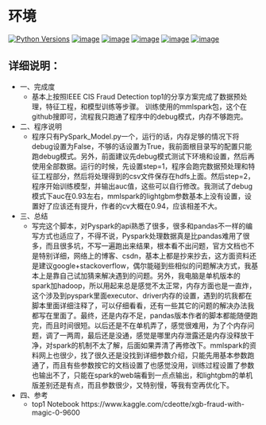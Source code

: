 # 环境
<a href="https://pypi.org/project/lightgbm" rel="nofollow"><img src="https://camo.githubusercontent.com/34244ae628b4cb096fa26305abc1304e5d1b5e33/68747470733a2f2f696d672e736869656c64732e696f2f707970692f707976657273696f6e732f6c6967687467626d2e7376673f6c6f676f3d707974686f6e266c6f676f436f6c6f723d7768697465" alt="Python Versions" data-canonical-src="https://img.shields.io/pypi/pyversions/lightgbm.svg?logo=python&amp;logoColor=white" style="max-width:100%;"></a>
[![image](https://img.shields.io/badge/PySpark-deepgreen.svg)](https://pypi.org/project/lightgbm/)
[![image](https://img.shields.io/badge/Lightgbm-deepgreen.svg)](https://pypi.org/project/lightgbm/)
[![image](https://img.shields.io/badge/conda-deepgreen.svg)](https://www.anaconda.com/)
[![image](https://img.shields.io/badge/PyCharm-deepgreen.svg)](https://www.jetbrains.com/pycharm/)
[![image](https://img.shields.io/badge/hadoop-deepgreen.svg)](https://hadoop.apache.org/)



## 详细说明：
<ul>
    <li>一、完成度
        <ul>
          <li>基本上按照IEEE CIS Fraud Detection top1的分享方案完成了数据预处理，特征工程，和模型训练等步骤。
          训练使用的mmlspark包，这个在github搜即可，流程我只跑通了程序中的debug模式，内存不够跑完。
</ul>   
   </li>
    <li>二、程序说明
        <ul>
          <li>程序只有PySpark_Model.py一个，运行的话，内存足够的情况下将debug设置为False，不够的话设置为True，我前面根目录写的配置只能跑debug模式。另外，前面建议先debug模式测试下环境和设置，然后再使用全部数据。运行的时候，先设置step=1，程序会跑完数据预处理和特征工程部分，然后将处理得到的csv文件保存在hdfs上面。然后step=2，程序开始训练模型，并输出auc值，这些可以自行修改。我测试了debug模式下auc在0.93左右，mmlspark的lightgbm参数基本上没有设置，设置好了应该还有提升，作者的cv大概在0.94，应该相差不大。
</ul>
   </li>
    </li>
    <li>三、总结
        <ul>
          <li>写完这个脚本，对Pyspark的api熟悉了很多，很多和pandas不一样的编写方式也适应了，不得不说，Pyspark处理数据真是比pandas难用了很多，而且很多坑，不写一遍跑出来结果，根本看不出问题，官方文档也不是特别详细，网络上的博客、csdn，基本上都是抄来抄去，这方面资料还是建议google+stackoverflow，偶尔能碰到些相似的问题解决方式，我基本上是靠自己试加猜来解决遇到的问题。另外，我电脑是单机版本的spark加hadoop，所以用起来总是感觉不太正常，内存方面也是一直炸，这个涉及到pyspark里面executor、driver内存的设置，遇到的坑我都在脚本里面详细注释了，可以仔细看看，还有一些其它的问题的解决办法我都写在里面了。最终，还是内存不足，pandas版本作者的脚本都能随便跑完，而且时间很短。以后还是不在单机弄了，感觉很难用，为了个内存问题，调了一两周，最后还是没通，感觉是哪里内存泄露还是内存没释放干净，对spark的机制不太了解，后面如果弄清了再修改下。mmlspark的资料网上也很少，找了很久还是没找到详细参数介绍，只能先用基本参数跑通了，而且有些参数按它的文档设置了也感觉没用，训练过程设置了参数也输出不了，只能在spark的web端看到一点点输出，和lightgbm的单机版差别还是有点，而且参数很少，又特别慢，等我有空再优化下。
    </li>
</ul>
   </li>
    </li>
    <li>四、参考
      <ul>
        <li>  top1 Notebook  https://www.kaggle.com/cdeotte/xgb-fraud-with-magic-0-9600 

</ul>





